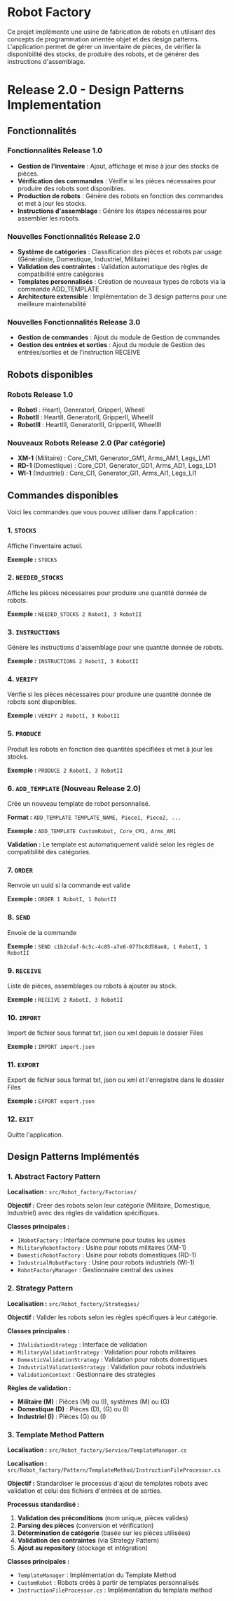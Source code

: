 # Robot Factory

Ce projet implémente une usine de fabrication de robots en utilisant des concepts de programmation orientée objet et des design patterns. L'application permet de gérer un inventaire de pièces, de vérifier la disponibilité des stocks, de produire des robots, et de générer des instructions d'assemblage.

# Release 2.0 - Design Patterns Implementation

## Fonctionnalités

### Fonctionnalités Release 1.0

- **Gestion de l'inventaire** : Ajout, affichage et mise à jour des stocks de pièces.
- **Vérification des commandes** : Vérifie si les pièces nécessaires pour produire des robots sont disponibles.
- **Production de robots** : Génère des robots en fonction des commandes et met à jour les stocks.
- **Instructions d'assemblage** : Génère les étapes nécessaires pour assembler les robots.

### Nouvelles Fonctionnalités Release 2.0

- **Système de catégories** : Classification des pièces et robots par usage (Généraliste, Domestique, Industriel, Militaire)
- **Validation des contraintes** : Validation automatique des règles de compatibilité entre catégories
- **Templates personnalisés** : Création de nouveaux types de robots via la commande ADD_TEMPLATE
- **Architecture extensible** : Implémentation de 3 design patterns pour une meilleure maintenabilité

### Nouvelles Fonctionnalités Release 3.0

- **Gestion de commandes** : Ajout du module de Gestion de commandes
- **Gestion des entrées et sorties** : Ajout du module de Gestion des entrées/sorties et de l'instruction RECEIVE

## Robots disponibles

### Robots Release 1.0

- **RobotI** : HeartI, GeneratorI, GripperI, WheelI
- **RobotII** : HeartII, GeneratorII, GripperII, WheelII
- **RobotIII** : HeartIII, GeneratorIII, GripperIII, WheelIII

### Nouveaux Robots Release 2.0 (Par catégorie)

- **XM-1** (Militaire) : Core_CM1, Generator_GM1, Arms_AM1, Legs_LM1
- **RD-1** (Domestique) : Core_CD1, Generator_GD1, Arms_AD1, Legs_LD1
- **WI-1** (Industriel) : Core_CI1, Generator_GI1, Arms_AI1, Legs_LI1

## Commandes disponibles

Voici les commandes que vous pouvez utiliser dans l'application :

### 1. `STOCKS`

Affiche l'inventaire actuel.

**Exemple :**
`STOCKS`

### 2. `NEEDED_STOCKS`

Affiche les pièces nécessaires pour produire une quantité donnée de robots.

**Exemple :**
`NEEDED_STOCKS 2 RobotI, 3 RobotII`

### 3. `INSTRUCTIONS`

Génère les instructions d'assemblage pour une quantité donnée de robots.

**Exemple :**
`INSTRUCTIONS 2 RobotI, 3 RobotII`

### 4. `VERIFY`

Vérifie si les pièces nécessaires pour produire une quantité donnée de robots sont disponibles.

**Exemple :**
`VERIFY 2 RobotI, 3 RobotII`

### 5. `PRODUCE`

Produit les robots en fonction des quantités spécifiées et met à jour les stocks.

**Exemple :**
`PRODUCE 2 RobotI, 3 RobotII`

### 6. `ADD_TEMPLATE` (Nouveau Release 2.0)

Crée un nouveau template de robot personnalisé.

**Format :**
`ADD_TEMPLATE TEMPLATE_NAME, Piece1, Piece2, ...`

**Exemple :**
`ADD_TEMPLATE CustomRobot, Core_CM1, Arms_AM1`

**Validation :** Le template est automatiquement validé selon les règles de compatibilité des catégories.

### 7. `ORDER`

Renvoie un uuid si la commande est valide

**Exemple :**
`ORDER 1 RobotI, 1 RobotII`

### 8. `SEND`

Envoie de la commande

**Exemple :**
`SEND c1b2cdaf-6c5c-4c85-a7e6-077bc8d58ae8, 1 RobotI, 1 RobotII`

### 9. `RECEIVE`

Liste de pièces, assemblages ou robots à ajouter au stock.

**Exemple :**
`RECEIVE 2 RobotI, 3 RobotII`

### 10. `IMPORT`

Import de fichier sous format txt, json ou xml depuis le dossier Files

**Exemple :**
`IMPORT import.json`

### 11. `EXPORT`

Export de fichier sous format txt, json ou xml et l'enregistre dans le dossier Files

**Exemple :**
`EXPORT export.json`

### 12. `EXIT`

Quitte l'application.

## Design Patterns Implémentés

### 1. **Abstract Factory Pattern**

**Localisation :** `src/Robot_factory/Factories/`

**Objectif :** Créer des robots selon leur catégorie (Militaire, Domestique, Industriel) avec des règles de validation spécifiques.

**Classes principales :**

- `IRobotFactory` : Interface commune pour toutes les usines
- `MilitaryRobotFactory` : Usine pour robots militaires (XM-1)
- `DomesticRobotFactory` : Usine pour robots domestiques (RD-1)
- `IndustrialRobotFactory` : Usine pour robots industriels (WI-1)
- `RobotFactoryManager` : Gestionnaire central des usines

### 2. **Strategy Pattern**

**Localisation :** `src/Robot_factory/Strategies/`

**Objectif :** Valider les robots selon les règles spécifiques à leur catégorie.

**Classes principales :**

- `IValidationStrategy` : Interface de validation
- `MilitaryValidationStrategy` : Validation pour robots militaires
- `DomesticValidationStrategy` : Validation pour robots domestiques
- `IndustrialValidationStrategy` : Validation pour robots industriels
- `ValidationContext` : Gestionnaire des stratégies

**Règles de validation :**

- **Militaire (M)** : Pièces (M) ou (I), systèmes (M) ou (G)
- **Domestique (D)** : Pièces (D), (G) ou (I)
- **Industriel (I)** : Pièces (G) ou (I)

### 3. **Template Method Pattern**

**Localisation :** `src/Robot_factory/Service/TemplateManager.cs`

**Localisation :** `src/Robot_factory/Pattern/TemplateMethod/InstructionFileProcessor.cs`

**Objectif :** Standardiser le processus d'ajout de templates robots avec validation et celui des fichiers d'entrées et de sorties.

**Processus standardisé :**

1. **Validation des préconditions** (nom unique, pièces valides)
2. **Parsing des pièces** (conversion et vérification)
3. **Détermination de catégorie** (basée sur les pièces utilisées)
4. **Validation des contraintes** (via Strategy Pattern)
5. **Ajout au repository** (stockage et intégration)

**Classes principales :**

- `TemplateManager` : Implémentation du Template Method
- `CustomRobot` : Robots créés à partir de templates personnalisés
- `InstructionFileProcessor.cs` : Implémentation du template method
